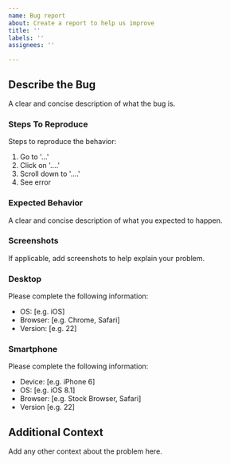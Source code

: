 ```yaml
---
name: Bug report
about: Create a report to help us improve
title: ''
labels: ''
assignees: ''

---
```


## Describe the Bug

A clear and concise description of what the bug is.

### Steps To Reproduce

Steps to reproduce the behavior:

1. Go to '...'
2. Click on '....'
3. Scroll down to '....'
4. See error

### Expected Behavior

A clear and concise description of what you expected to happen.

### Screenshots

If applicable, add screenshots to help explain your problem.

### Desktop

Please complete the following information:

- OS: [e.g. iOS]
- Browser: [e.g. Chrome, Safari]
- Version: [e.g. 22]

### Smartphone

Please complete the following information:

- Device: [e.g. iPhone 6]
- OS: [e.g. iOS 8.1]
- Browser: [e.g. Stock Browser, Safari]
- Version [e.g. 22]

## Additional Context

Add any other context about the problem here.
